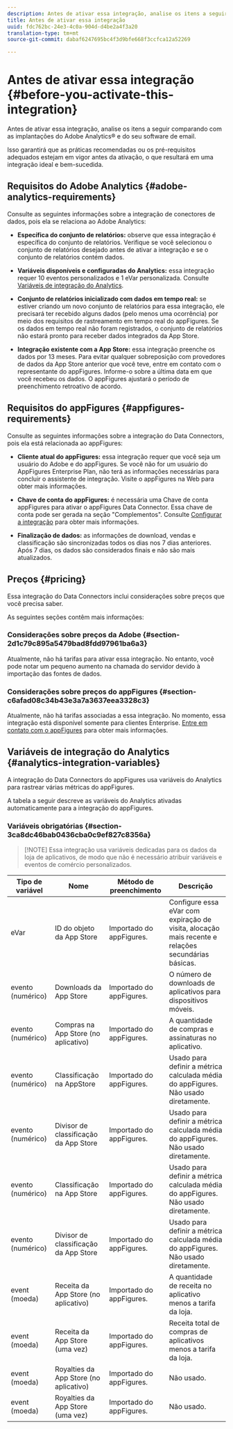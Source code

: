 ```yaml
---
description: Antes de ativar essa integração, analise os itens a seguir comparando com as implantações do Adobe Analytics® e do seu software de email.
title: Antes de ativar essa integração
uuid: fdc762bc-24e3-4c0a-904d-d4be2a4f3a20
translation-type: tm+mt
source-git-commit: dabaf6247695bc4f3d9bfe668f3ccfca12a52269

---
```



# Antes de ativar essa integração {#before-you-activate-this-integration}

Antes de ativar essa integração, analise os itens a seguir comparando com as implantações do Adobe Analytics® e do seu software de email.

Isso garantirá que as práticas recomendadas ou os pré-requisitos adequados estejam em vigor antes da ativação, o que resultará em uma integração ideal e bem-sucedida.

## Requisitos do Adobe Analytics {#adobe-analytics-requirements}

Consulte as seguintes informações sobre a integração de conectores de dados, pois ela se relaciona ao Adobe Analytics:

* **Específica do conjunto de relatórios:** observe que essa integração é específica do conjunto de relatórios. Verifique se você selecionou o conjunto de relatórios desejado antes de ativar a integração e se o conjunto de relatórios contém dados.
* **Variáveis disponíveis e configuradas do Analytics:** essa integração requer 10 eventos personalizados e 1 eVar personalizada. Consulte [Variáveis de integração do Analytics](appfigures-before-activation.md#analytics-integration-variables).

* **Conjunto de relatórios inicializado com dados em tempo real:** se estiver criando um novo conjunto de relatórios para essa integração, ele precisará ter recebido alguns dados (pelo menos uma ocorrência) por meio dos requisitos de rastreamento em tempo real do appFigures. Se os dados em tempo real não foram registrados, o conjunto de relatórios não estará pronto para receber dados integrados da App Store.

* **Integração existente com a App Store:** essa integração preenche os dados por 13 meses. Para evitar qualquer sobreposição com provedores de dados da App Store anterior que você teve, entre em contato com o representante do appFigures. Informe-o sobre a última data em que você recebeu os dados. O appFigures ajustará o período de preenchimento retroativo de acordo.

## Requisitos do appFigures {#appfigures-requirements}

Consulte as seguintes informações sobre a integração do Data Connectors, pois ela está relacionada ao appFigures:

* **Cliente atual do appFigures:** essa integração requer que você seja um usuário do Adobe e do appFigures. Se você não for um usuário do AppFigures Enterprise Plan, não terá as informações necessárias para concluir o assistente de integração. Visite o appFigures na Web para obter mais informações.
* **Chave de conta do appFigures:** é necessária uma Chave de conta appFigures para ativar o appFigures Data Connector. Essa chave de conta pode ser gerada na seção &quot;Complementos&quot;. Consulte [Configurar a integração](../appfigures-overview/t-appfigures-integration.md) para obter mais informações.

* **Finalização de dados:** as informações de download, vendas e classificação são sincronizadas todos os dias nos 7 dias anteriores. Após 7 dias, os dados são considerados finais e não são mais atualizados.

## Preços {#pricing}

Essa integração do Data Connectors inclui considerações sobre preços que você precisa saber.

As seguintes seções contêm mais informações:

### Considerações sobre preços da Adobe {#section-2d1c79c895a5479bad8fdd97961ba6a3}

Atualmente, não há tarifas para ativar essa integração. No entanto, você pode notar um pequeno aumento na chamada do servidor devido à importação das fontes de dados.

### Considerações sobre preços do appFigures {#section-c6afad08c34b43e3a7a3637eea3328c3}

Atualmente, não há tarifas associadas a essa integração. No momento, essa integração está disponível somente para clientes Enterprise. [Entre em contato com o appFigures](https://appfigures.com/support/contact) para obter mais informações.

## Variáveis de integração do Analytics {#analytics-integration-variables}

A integração do Data Connectors do appFigures usa variáveis do Analytics para rastrear várias métricas do appFigures.

A tabela a seguir descreve as variáveis do Analytics ativadas automaticamente para a integração do appFigures.

### Variáveis obrigatórias {#section-3ca8dc46bab0436cba0c9ef827c8356a}

>[!NOTE] Essa integração usa variáveis dedicadas para os dados da loja de aplicativos, de modo que não é necessário atribuir variáveis e eventos de comércio personalizados.

| Tipo de variável | Nome | Método de preenchimento | Descrição |
|---|---|---|---|
| eVar | ID do objeto da App Store | Importado do appFigures. | Configure essa eVar com expiração de visita, alocação mais recente e relações secundárias básicas. |
| evento (numérico) | Downloads da App Store | Importado do appFigures. | O número de downloads de aplicativos para dispositivos móveis. |
| evento (numérico) | Compras na App Store (no aplicativo) | Importado do appFigures. | A quantidade de compras e assinaturas no aplicativo. |
| evento (numérico) | Classificação na AppStore | Importado do appFigures. | Usado para definir a métrica calculada média do appFigures. Não usado diretamente. |
| evento (numérico) | Divisor de classificação da App Store | Importado do appFigures. | Usado para definir a métrica calculada média do appFigures. Não usado diretamente. |
| evento (numérico) | Classificação na App Store | Importado do appFigures. | Usado para definir a métrica calculada média do appFigures. Não usado diretamente. |
| evento (numérico) | Divisor de classificação da App Store | Importado do appFigures. | Usado para definir a métrica calculada média do appFigures. Não usado diretamente. |
| event (moeda) | Receita da App Store (no aplicativo) | Importado do appFigures. | A quantidade de receita no aplicativo menos a tarifa da loja. |
| event (moeda) | Receita da App Store (uma vez) | Importado do appFigures. | Receita total de compras de aplicativos menos a tarifa da loja. |
| event (moeda) | Royalties da App Store (no aplicativo) | Importado do appFigures. | Não usado. |
| event (moeda) | Royalties da App Store (uma vez) | Importado do appFigures. | Não usado. |
